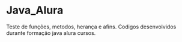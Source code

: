 # Java_Alura

Teste de funções, metodos, herança e afins. Codigos desenvolvidos durante formação java alura cursos.
